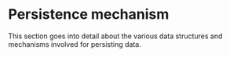 # Persistence mechanism

This section goes into detail about the various data structures and mechanisms involved for
persisting data.
